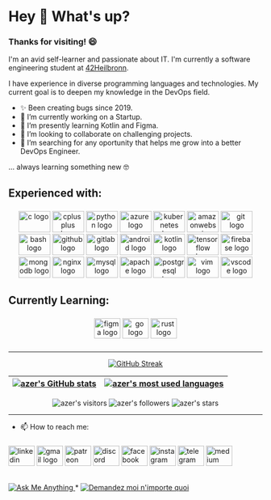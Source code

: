 <h1 align="left">Hey 👋 What's up?</h1>

### Thanks for visiting! 😄

I'm an avid self-learner and passionate about IT. I'm currently a software engineering student at [42Heilbronn](https://www.42heilbronn.de/en/).

I have experience in diverse programming languages and technologies. My current goal is to deepen my knowledge in the DevOps field.

<!-- I have a variety of interests:

   * 🌎  Travelling
   * 👨  Personal Development
   * 🏋️‍♂️  Calisthenics
   * 📚  Books 
   * ♕   Chess -->

   - ✨ Been creating bugs since 2019.
   - 🔭 I’m currently working on a Startup.
   - 🌱 I’m presently learning Kotlin and Figma.
   - 👯 I’m looking to collaborate on challenging projects.
   - 🤔 I’m searching for any oportunity that helps me grow into a better DevOps Engineer.

... always learning something new 🤓

<h2 align="left">Experienced with:</h2>

###

<div align="center">
  <img src="https://cdn.jsdelivr.net/gh/devicons/devicon/icons/c/c-original.svg" height="42" width="63" alt="c logo"  />
  <img src="https://cdn.jsdelivr.net/gh/devicons/devicon/icons/cplusplus/cplusplus-original.svg" height="42" width="63" alt="cplusplus logo"  />
  <img src="https://cdn.jsdelivr.net/gh/devicons/devicon/icons/python/python-original.svg" height="42" width="63" alt="python logo"  />
  <img src="https://cdn.jsdelivr.net/gh/devicons/devicon/icons/azure/azure-original.svg" height="42" width="63" alt="azure logo"  />
  <img src="https://cdn.jsdelivr.net/gh/devicons/devicon/icons/kubernetes/kubernetes-plain.svg" height="42" width="63" alt="kubernetes logo"  />
  <img src="https://cdn.jsdelivr.net/gh/devicons/devicon/icons/amazonwebservices/amazonwebservices-original.svg" height="42" width="63" alt="amazonwebservices logo"  />
  <img src="https://cdn.jsdelivr.net/gh/devicons/devicon/icons/git/git-original.svg" height="42" width="63" alt="git logo"  />
  <img src="https://cdn.jsdelivr.net/gh/devicons/devicon/icons/bash/bash-original.svg" height="42" width="63" alt="bash logo"  />
  <img src="https://cdn.jsdelivr.net/gh/devicons/devicon/icons/github/github-original.svg" height="42" width="63" alt="github logo"  />
  <img src="https://cdn.jsdelivr.net/gh/devicons/devicon/icons/gitlab/gitlab-original.svg" height="42" width="63" alt="gitlab logo"  />
  <img src="https://cdn.jsdelivr.net/gh/devicons/devicon/icons/android/android-original.svg" height="42" width="63" alt="android logo"  />
  <img src="https://cdn.jsdelivr.net/gh/devicons/devicon/icons/kotlin/kotlin-original.svg" height="42" width="63" alt="kotlin logo"  />
  <img src="https://cdn.jsdelivr.net/gh/devicons/devicon/icons/tensorflow/tensorflow-original.svg" height="42" width="63" alt="tensorflow logo"  />
  <img src="https://cdn.jsdelivr.net/gh/devicons/devicon/icons/firebase/firebase-plain.svg" height="42" width="63" alt="firebase logo"  />
  <img src="https://cdn.jsdelivr.net/gh/devicons/devicon/icons/mongodb/mongodb-original.svg" height="42" width="63" alt="mongodb logo"  />
  <img src="https://cdn.jsdelivr.net/gh/devicons/devicon/icons/nginx/nginx-original.svg" height="42" width="63" alt="nginx logo"  />
  <img src="https://cdn.jsdelivr.net/gh/devicons/devicon/icons/mysql/mysql-original.svg" height="42" width="63" alt="mysql logo"  />
  <img src="https://cdn.jsdelivr.net/gh/devicons/devicon/icons/apache/apache-original.svg" height="42" width="63" alt="apache logo"  />
  <img src="https://cdn.jsdelivr.net/gh/devicons/devicon/icons/postgresql/postgresql-original.svg" height="42" width="63" alt="postgresql logo"  />
  <img src="https://cdn.jsdelivr.net/gh/devicons/devicon/icons/vim/vim-original.svg" height="42" width="63" alt="vim logo"  />
  <img src="https://cdn.jsdelivr.net/gh/devicons/devicon/icons/vscode/vscode-original.svg" height="42" width="63" alt="vscode logo"  />
</div>

###

<h2 align="left">Currently Learning:</h2>

###

<div align="center">
  <img src="https://cdn.jsdelivr.net/gh/devicons/devicon/icons/figma/figma-original.svg" height="40" width="52" alt="figma logo"  />
  <img src="https://cdn.jsdelivr.net/gh/devicons/devicon/icons/go/go-original.svg" height="40" width="52" alt="go logo"  />
  <img src="https://cdn.jsdelivr.net/gh/devicons/devicon/icons/rust/rust-plain.svg" height="40" width="52" alt="rust logo"  />
</div>

###

---

<div align="center">
	
[![GitHub Streak](https://streak-stats.demolab.com?user=AzerSD&theme=buefy-dark)](https://git.io/streak-stats)

| [![azer's GitHub stats](https://github-readme-stats.vercel.app/api?username=AzerSD&count_private=true&show_icons=true&hide=issues&hide_border=true&theme=jolly)](https://github.com/AzerSD?tab=repositories) | [![azer's most used languages](https://github-readme-stats.vercel.app/api/top-langs/?username=AzerSD&layout=compact&hide_border=true&theme=jolly)](https://github.com/AzerSD?tab=repositories) |
|:-:|:-:|
	
</div>

<p align="center">
	<img alt="azer's visitors" src="https://komarev.com/ghpvc/?username=AzerSD&color=8c36db&style=flat&label=visitors" />
	<img alt="azer's followers" src="https://img.shields.io/github/followers/AzerSD?color=blueviolet" />
	<img alt="azer's stars" src="https://img.shields.io/github/stars/AzerSD?color=blueviolet" />
</p>

---

 - 📫 How to reach me:
###

<div align="left">
  <img src="https://raw.githubusercontent.com/maurodesouza/profile-readme-generator/master/src/assets/icons/social/linkedin/default.svg" width="52" height="40" alt="linkedin logo"  />
  <img src="https://raw.githubusercontent.com/maurodesouza/profile-readme-generator/master/src/assets/icons/social/gmail/default.svg" width="52" height="40" alt="gmail logo"  />
  <img src="https://raw.githubusercontent.com/maurodesouza/profile-readme-generator/master/src/assets/icons/social/patreon/default.svg" width="52" height="40" alt="patreon logo"  />
  <img src="https://raw.githubusercontent.com/maurodesouza/profile-readme-generator/master/src/assets/icons/social/discord/default.svg" width="52" height="40" alt="discord logo"  />
  <img src="https://raw.githubusercontent.com/maurodesouza/profile-readme-generator/master/src/assets/icons/social/facebook/default.svg" width="52" height="40" alt="facebook logo"  />
  <img src="https://raw.githubusercontent.com/maurodesouza/profile-readme-generator/master/src/assets/icons/social/instagram/default.svg" width="52" height="40" alt="instagram logo"  />
  <img src="https://raw.githubusercontent.com/maurodesouza/profile-readme-generator/master/src/assets/icons/social/telegram/default.svg" width="52" height="40" alt="telegram logo"  />
  <img src="https://raw.githubusercontent.com/maurodesouza/profile-readme-generator/master/src/assets/icons/social/medium/default.svg" width="52" height="40" alt="medium logo"  />
</div>
<br>
<p align="left">
	<a href="mailto:sioudazer8@gmail.com">
		<img alt="Ask Me Anything" src="https://img.shields.io/badge/-Ask_me_anything-blueviolet?style=flat&logo=Gmail&logoColor=white&link=mailto:sioudazer8@gmail.com" />
	</a>
	<span> * </span>
	<a href="mailto:sioudazer8@gmail.com">
		<img alt="Demandez moi n'importe quoi" src="https://img.shields.io/badge/-Demandez_moi_n'%20importe_quoi-blueviolet?style=flat&logo=Gmail&logoColor=white&link=mailto:sioudazer8@gmail.com" />
	</a>
</p>

